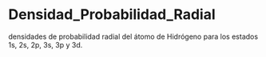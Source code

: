 # Densidad_Probabilidad_Radial

densidades de probabilidad radial del átomo de Hidrógeno para los estados 1s, 2s, 2p, 3s,
3p y 3d. 
